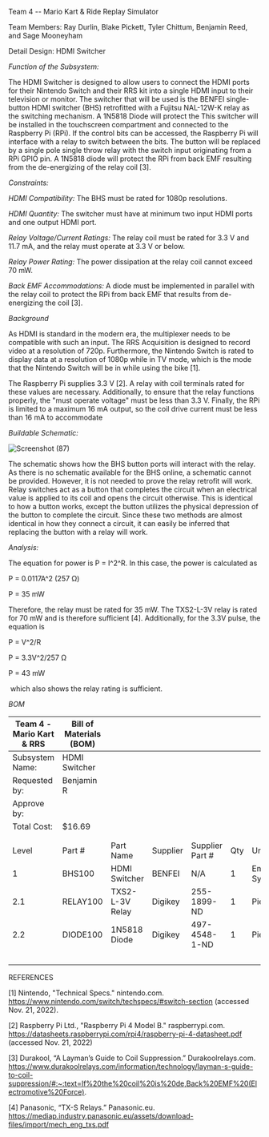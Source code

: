 Team 4 -- Mario Kart & Ride Replay Simulator

Team Members: Ray Durlin, Blake Pickett, Tyler Chittum, Benjamin Reed, and Sage Mooneyham

Detail Design: HDMI Switcher

*Function of the Subsystem:*

The HDMI Switcher is designed to allow users to connect the HDMI ports for their Nintendo Switch and their RRS kit into a single HDMI input to their television or monitor. The switcher that will be used is the BENFEI single-button HDMI switcher (BHS) retrofitted with a Fujitsu NAL-12W-K relay as the switching mechanism. A 1N5818 Diode will protect the This switcher will be installed in the touchscreen compartment and connected to the Raspberry Pi (RPi). If the control bits can be accessed, the Raspberry Pi will interface with a relay to switch between the bits. The button will be replaced by a single pole single throw relay with the switch input originating from a RPi GPIO pin. A 1N5818 diode will protect the RPi from back EMF resulting from the de-energizing of the relay coil [3].

*Constraints:*

*HDMI Compatibility:* The BHS must be rated for 1080p resolutions.

*HDMI Quantity:* The switcher must have at minimum two input HDMI ports and one output HDMI port.

*Relay Voltage/Current Ratings:* The relay coil must be rated for 3.3 V and 11.7 mA, and the relay must operate at 3.3 V or below.

*Relay Power Rating:* The power dissipation at the relay coil cannot exceed 70 mW.

*Back EMF Accommodations:* A diode must be implemented in parallel with the relay coil to protect the RPi from back EMF that results from de-energizing the coil [3].

*Background*

As HDMI is standard in the modern era, the multiplexer needs to be compatible with such an input. The RRS Acquisition is designed to record video at a resolution of 720p. Furthermore, the Nintendo Switch is rated to display data at a resolution of 1080p while in TV mode, which is the mode that the Nintendo Switch will be in while using the bike [1].

The Raspberry Pi supplies 3.3 V [2]. A relay with coil terminals rated for these values are necessary. Additionally, to ensure that the relay functions properly, the "must operate voltage" must be less than 3.3 V. Finally, the RPi is limited to a maximum 16 mA output, so the coil drive current must be less than 16 mA to accommodate
 
*Buildable Schematic:*

![Screenshot (87)](https://user-images.githubusercontent.com/100803313/217079972-4a1b54e3-38e4-4622-be08-7dbfa13a85b0.png)

The schematic shows how the BHS button ports will interact with the relay. As there is no schematic available for the BHS online, a schematic cannot be provided. However, it is not needed to prove the relay retrofit will work. Relay switches act as a button that completes the circuit when an electrical value is applied to its coil and opens the circuit otherwise. This is identical to how a button works, except the button utilizes the physical depression of the button to complete the circuit. Since these two methods are almost identical in how they connect a circuit, it can easily be inferred that replacing the button with a relay will work.

*Analysis:*

The equation for power is P = I^2^R. In this case, the power is calculated as

P = 0.0117A^2 (257 Ω)

P = 35 mW

Therefore, the relay must be rated for 35 mW. The TXS2-L-3V relay is rated for 70 mW and is therefore sufficient [4]. Additionally, for the 3.3V pulse, the equation is

P = V^2/R

P = 3.3V^2/257 Ω

P = 43 mW

 which also shows the relay rating is sufficient.

*BOM*

| Team 4 - Mario Kart & RRS | Bill of Materials (BOM) |               |   |   |   |   |   |   |
| ------------------------- | ----------------------- | ------------- | - | - | - | - | - | - |
| Subsystem Name:           | HDMI Switcher           |                 |  |  |  |
| Requested by:             | Benjamin R              |                 |  |  |  |
| Approve by:               |                         |                 |  |  |  |
| Total Cost:               | $16.69                  |                 |  |  |  |
|                           |                         |                 |  |  |  |  |  |  |
|                           |                         |                 |  |  |  |  |  |  |
| Level                     | Part #                  | Part Name       | Supplier | Supplier Part # | Qty | Units | Unit Cost | Cost |
| 1                         | BHS100                  | HDMI Switcher   | BENFEI | N/A | 1 | Emb. System | $10.99 | $10.99 |
| 2.1                       | RELAY100                | TXS2-L-3V Relay | Digikey | 255-1899-ND | 1 | Piece | $5.30 | $5.30 |
| 2.2                       | DIODE100                | 1N5818 Diode    | Digikey | 497-4548-1-ND | 1 | Piece | $0.40 | $0.40 |
|                           |                         |                 |  |  |  |  | Total | $16.69 |

REFERENCES

[1] Nintendo, "Technical Specs." nintendo.com. https://www.nintendo.com/switch/techspecs/#switch-section (accessed Nov. 21, 2022).

[2] Raspberry Pi Ltd., "Raspberry Pi 4 Model B." raspberrypi.com. https://datasheets.raspberrypi.com/rpi4/raspberry-pi-4-datasheet.pdf (accessed Nov. 21, 2022)

[3] Durakool, “A Layman’s Guide to Coil Suppression.” Durakoolrelays.com. https://www.durakoolrelays.com/information/technology/layman-s-guide-to-coil-suppression/#:~:text=If%20the%20coil%20is%20de,Back%20EMF%20(Electromotive%20Force).

[4] Panasonic, “TX-S Relays.” Panasonic.eu. https://mediap.industry.panasonic.eu/assets/download-files/import/mech_eng_txs.pdf
